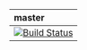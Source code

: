|master|
|:-----|
|[![Build Status](https://travis-ci.org/mobingilabs/pullr.svg?branch=master)](https://travis-ci.org/mobingilabs/pullr)|
